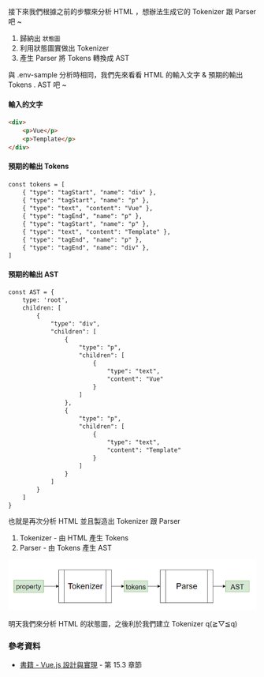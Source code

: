 接下來我們根據之前的步驟來分析 HTML ，想辦法生成它的 Tokenizer 跟 Parser 吧 ~

1. 歸納出 `狀態圖`
2. 利用狀態圖實做出 Tokenizer
3. 產生 Parser 將 Tokens 轉換成 AST

與 .env-sample 分析時相同，我們先來看看 HTML 的輸入文字 & 預期的輸出 Tokens . AST 吧 ~

#### 輸入的文字

```HTML
<div>
    <p>Vue</p>
    <p>Template</p>
</div>
```

#### 預期的輸出 Tokens

```JS
const tokens = [
    { "type": "tagStart", "name": "div" },
    { "type": "tagStart", "name": "p" },
    { "type": "text", "content": "Vue" },
    { "type": "tagEnd", "name": "p" },
    { "type": "tagStart", "name": "p" },
    { "type": "text", "content": "Template" },
    { "type": "tagEnd", "name": "p" },
    { "type": "tagEnd", "name": "div" },
]
```

#### 預期的輸出 AST

```JS
const AST = {
    type: 'root',
    children: [
        {
            "type": "div",
            "children": [
                {
                    "type": "p",
                    "children": [
                        {
                            "type": "text",
                            "content": "Vue"
                        }
                    ]
                },
                {
                    "type": "p",
                    "children": [
                        {
                            "type": "text",
                            "content": "Template"
                        }
                    ]
                }
            ]
        }
    ]
}
``` 

也就是再次分析 HTML 並且製造出 Tokenizer 跟 Parser

1. Tokenizer - 由 HTML 產生 Tokens
2. Parser - 由 Tokens 產生 AST

![html-tokens-parser](https://raw.githubusercontent.com/andrew781026/ithome_ironman_2022/main/day-10/html-tokens-parser.png)

明天我們來分析 HTML 的狀態圖，之後利於我們建立 Tokenizer q(≧▽≦q)

### 參考資料

- [書籍 - Vue.js 設計與實現](https://www.tenlong.com.tw/products/9787115583864) - 第 15.3 章節
